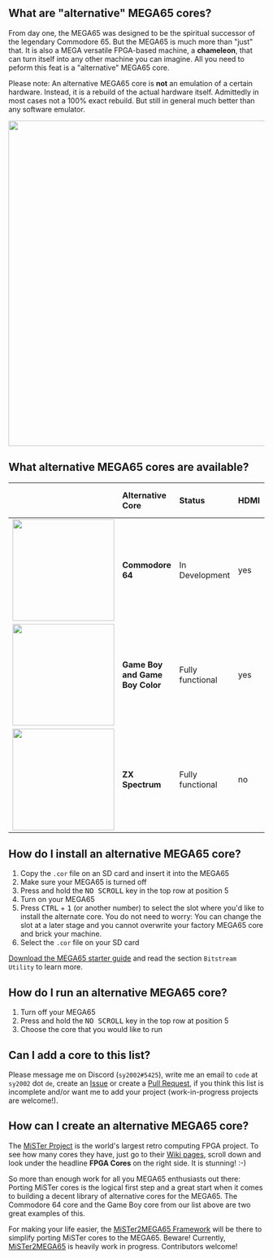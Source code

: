 ## What are "alternative" MEGA65 cores?

From day one, the MEGA65 was designed to be the spiritual successor of the legendary Commodore 65.
But the MEGA65 is much more than "just" that. It is also a MEGA versatile FPGA-based machine, a **chameleon**, that can turn itself into
any other machine you can imagine. All you need to peform this feat is a "alternative" MEGA65 core.

Please note: An alternative MEGA65 core is **not** an emulation of a certain hardware. Instead, it is a rebuild of the actual hardware itself.
Admittedly in most cases not a 100% exact rebuild. But still in general much better than any software emulator.

<img src="https://raw.githubusercontent.com/sy2002/m65cores/gh-pages/doc/retro.jpg" width="640">

## What alternative MEGA65 cores are available?

|                             |Alternative Core             |Status            |HDMI |VGA |3.5mm Audio  |MEGA65 File Host Link |Project page
|:----------------------------|:----------------------------|:-----------------|:----|:---|:------------|:---------------------|:--------------
| <img src="https://raw.githubusercontent.com/MJoergen/C64MEGA65/master/doc/c64.jpg" width="200">                       | **Commodore 64**                | In Development   | yes | yes | yes | n/a | [Click here](https://github.com/MJoergen/C64MEGA65)
| <img src="https://raw.githubusercontent.com/sy2002/gbc4mega65/master/doc/gb-and-gbc.jpg" width="200">                 | **Game Boy and Game Boy Color** | Fully functional | yes | yes | yes | [Download here](https://files.mega65.org?id=03b68172-d6ff-49f0-971e-15bea2c6ad9a) | [Click here](https://github.com/sy2002/gbc4mega65/)
| <img src="https://raw.githubusercontent.com/sy2002/zxuno4mega65/master/doc/wiki/assets/ZXSpectrum48k.jpg" width="200">| **ZX Spectrum**                 | Fully functional | no  | yes | yes | [Download here](https://files.mega65.org?id=bdaeb7e0-9fc8-4185-99de-104d01229f27) | [Click here](https://github.com/sy2002/zxuno4mega65)

## How do I install an alternative MEGA65 core?

1. Copy the `.cor` file on an SD card and insert it into the MEGA65
2. Make sure your MEGA65 is turned off
3. Press and hold the <kbd>NO SCROLL</kbd> key in the top row at position 5
4. Turn on your MEGA65
5. Press <kbd>CTRL</kbd> + <kbd>1</kbd> (or another number) to select the slot where you'd like to install the alternate core.
   You do not need to worry: You can change the slot at a later stage and you cannot overwrite your factory MEGA65 core and brick your machine.
6. Select the `.cor` file on your SD card

[Download the MEGA65 starter guide](https://files.mega65.org/news/MEGA65-Starter-Guide.pdf) and read the section `Bitstream Utility` to learn more.

## How do I run an alternative MEGA65 core?

1. Turn off your MEGA65
2. Press and hold the <kbd>NO SCROLL</kbd> key in the top row at position 5
3. Choose the core that you would like to run

## Can I add a core to this list?

Please message me on Discord (`sy2002#5425`), write me an email to `code` at `sy2002` dot `de`,
create an [Issue](https://github.com/sy2002/m65cores/issues) or create a [Pull Request](https://github.com/sy2002/m65cores/pulls),
if you think this list is incomplete and/or want me to add your project (work-in-progress projects are welcome!).

## How can I create an alternative MEGA65 core?

The [MiSTer Project](https://github.com/MiSTer-devel/Main_MiSTer/wiki) is the world's largest retro computing FPGA project. To see how many cores
they have, just go to their [Wiki pages](https://github.com/MiSTer-devel/Main_MiSTer/wiki), scroll down and look under the headline **FPGA Cores**
on the right side. It is stunning! :-)

So more than enough work for all you MEGA65 enthusiasts out there: Porting MiSTer cores is the logical first step and a great start when it comes
to building a decent library of alternative cores for the MEGA65. The Commodore 64 core and the Game Boy core from our list above are two great
examples of this.

For making your life easier, the [MiSTer2MEGA65 Framework](https://github.com/sy2002/MiSTer2MEGA65) will be there to simplify porting MiSTer cores to the MEGA65.
Beware! Currently, [MiSTer2MEGA65](https://github.com/sy2002/MiSTer2MEGA65) is heavily work in progress. Contributors welcome!
